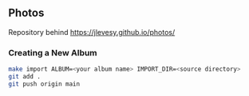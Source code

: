 ## Photos

Repository behind https://jlevesy.github.io/photos/

### Creating a New Album

```bash
make import ALBUM=<your album name> IMPORT_DIR=<source directory>
git add .
git push origin main
```
